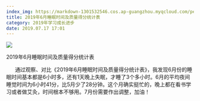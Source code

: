 ```yaml
---
index_img: https://markdown-1301532546.cos.ap-guangzhou.myqcloud.com/peipei_blog/20210921145426.jpeg
title: 2019年6月睡眠时间及质量得分统计表
category: 2019年学习成长进步
date: 2019.07.17 17:01
---
```


![](https://markdown-1301532546.cos.ap-guangzhou.myqcloud.com/peipei_blog/20210921145426.jpeg)  

2019年6月睡眠时间及质量得分统计表

      通过观察、对比《2019年6月睡眠时间及质量得分统计表》，我发现6月份的睡眠时间基本都是6小时多，还有1天晚上失眠，才睡了3个多小时。6月的平均夜间睡觉时间为6小时41分，比5月少了28分钟。这个月确实挺忙的，晚上都在看书学习或者做艾灸，时间根本不够用。7月份需要作出调整，加油！